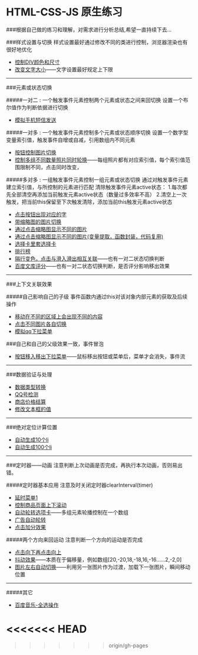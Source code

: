 # HTML-CSS-JS 原生练习
###根据自己做的练习和理解，对需求进行分析总结,希望一直持续下去...


###样式设置与切换
样式设置最好通过修改不同的类进行控制，浏览器渲染也有很好地优化

* [控制DIV颜色和尺寸](http://peng2014.github.io/HTML-CSS-JS/JS-Basic/2.控制DIV颜色和尺寸.html)
* [改变文字大小](http://peng2014.github.io/HTML-CSS-JS/JS-Basic/3.改变文字大小.html)——文字设置最好规定上下限


*************************************************************************************************************************************

###元素或状态切换

#####一对二 : 一个触发事件元素控制两个元素或状态之间来回切换
设置一个布尔值作为判断依据进行切换

* [模拟手机短信发送](http://peng2014.github.io/HTML-CSS-JS/JS-Basic/4.模拟手机短信发送.html)


#####一对多 : 一个触发事件元素控制多个元素或状态顺序切换
设置一个数字型变量索引值，触发事件自增或自减，引用数组内不同元素

* [按钮控制图片切换](http://peng2014.github.io/HTML-CSS-JS/JS-Basic/5.图片切换.html)
* [控制多组不同数量照片同时轮换](http://peng2014.github.io/HTML-CSS-JS/JS-Basic/12.控制多组照片轮换.html)——每组照片都有对应索引值，每个索引值范围限制不同，点击同时改变，


#####多对多 : 一组触发事件元素控制一组元素或状态切换
通过对触发事件元素建立索引值，与所控制的元素进行匹配
清除触发事件元素active状态：
1.每次都先全部清空再添加当前触发元素active状态（数量过多效率不高）
2.清空上一次触发，把当前this保留至下次触发清除，添加当前this触发元素active状态

* [点击按钮出现对应的字](http://peng2014.github.io/HTML-CSS-JS/JS-Basic/9.索引值及this的应用_点击按钮出现相应的字.html)
* [带缩略图的图片切换](http://peng2014.github.io/HTML-CSS-JS/JS-Basic/11.带缩略图的图片切换.html)
* [通过点击缩略图显示不同的图片](http://peng2014.github.io/HTML-CSS-JS/JS-Basic/10.通过点击缩略图显示不同的图片.html)
* [通过点击缩略图显示不同的图片(变量提取，函数封装，代码复用)](http://peng2014.github.io/HTML-CSS-JS/JS-Basic/15代码复用.通过点击缩略图显示不同的图片.html)
* [选择卡里套选择卡](http://peng2014.github.io/HTML-CSS-JS/JS-Basic/18.选择卡里套选择卡.html)
* [排行榜](http://peng2014.github.io/HTML-CSS-JS/JS-Basic/19.排行榜.html)
* [隔行变色，点击与滑入滑出相互关联](http://peng2014.github.io/HTML-CSS-JS/JS-Basic/21.隔行变色.html)——也有一对二状态切换判断
* [百度文库评分](http://peng2014.github.io/HTML-CSS-JS/JS-Basic/22.百度文库评分.html)——也有一对二状态切换判断，是否评分影响移出效果

********************************************************************************************************************

###上下文关联效果

#####自己影响自己的子级
事件函数内通过this对该对象内部元素的获取及后续操作

* [移动在不同的区域上会出现不同的内容](http://peng2014.github.io/HTML-CSS-JS/JS-Basic/6.this的应用.html)
* [点击不同图片各自切换](http://peng2014.github.io/HTML-CSS-JS/JS-Basic/8.点击不同图片各自切换.html)
* [模拟qq下拉菜单](http://peng2014.github.io/HTML-CSS-JS/JS-Basic/13.模拟qq下拉菜单.html)



###自己和自己的父级效果一致，事件冒泡

* [按钮移入移出下拉菜单](http://peng2014.github.io/HTML-CSS-JS/JS-Basic/1.%E6%8C%89%E9%92%AEonmouseover.html)——鼠标移出按钮或菜单后，菜单才会消失，事件流






********************************************************************************************************************

###数据验证与处理


* [数据类型转换](http://peng2014.github.io/HTML-CSS-JS/JS-Basic/14.数据类型及转换实例.html)
* [QQ号检测](http://peng2014.github.io/HTML-CSS-JS/JS-Basic/14.1数据类型及转换实例2.html)
* [商店价格结算](http://peng2014.github.io/HTML-CSS-JS/JS-Basic/16.商店价格结算.html)
* [修改文本框的值](http://peng2014.github.io/HTML-CSS-JS/JS-Basic/17.修改文本框的值.html)




********************************************************************************************************************

###绝对定位计算位置

* [自动生成10个li](http://peng2014.github.io/HTML-CSS-JS/JS-Basic/7.自动生成10个li.html)
* [自动生成100个li](http://peng2014.github.io/HTML-CSS-JS/JS-Basic/7.1自动生成100个li.html)










********************************************************************************************************************

###定时器——动画
注意判断上次动画是否完成，再执行本次动画，否则易出错。

#####定时器基本应用
注意及时关闭定时器clearInterval(timer)

* [延时菜单1](http://peng2014.github.io/HTML-CSS-JS/JS-Basic/24.延时菜单1.html)
* [控制商品页面上下滚动](http://peng2014.github.io/HTML-CSS-JS/JS-Basic/25.控制商品页面上下滚动.html)
* [自动轮转选项卡](http://peng2014.github.io/HTML-CSS-JS/JS-Basic/26.自动轮转选项卡.html)——多组元素轮播控制在一个数组
* [广告自动轮转](http://peng2014.github.io/HTML-CSS-JS/JS-Basic/27.广告自动轮转.html)
* [点击加分效果](http://peng2014.github.io/HTML-CSS-JS/JS-Basic/30.点击加分效果.html)


#####两个方向来回运动
注意判断一个方向的运动是否完成

* [点击向下再点击向上](http://peng2014.github.io/HTML-CSS-JS/JS-Basic/28.点击向下再点击向上.html)
* [抖动效果](http://peng2014.github.io/HTML-CSS-JS/JS-Basic/29.抖函数.html)——本质在于偏移量，例如数组[20,-20,18,-18,16,-16......2,-2,0]
* [图片左右自动切换](http://peng2014.github.io/HTML-CSS-JS/JS-Basic/30.点击加分效果.html)——利用另一张图片作为过渡，加载下一张图片，瞬间移动位置









********************************************************************************************************************
#####其它
* [百度音乐-全选操作](http://peng2014.github.io/HTML-CSS-JS/JS-Basic/23.百度音乐-全选操作.html)




<<<<<<< HEAD
=======

>>>>>>> origin/gh-pages

